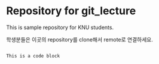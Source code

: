 # Repository for git_lecture
This is sample repository for KNU students.

학생분들은 이곳의 repository를 clone해서 remote로 연결하세요.

<pre><code>
This is a code block
</code></pre>
